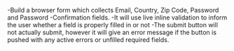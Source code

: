 -Build a browser form which collects Email, Country, Zip Code, Password and Password -Confirmation fields.
-It will use live inline validation to inform the user whether a field is properly filled in or not
-The submit button will not actually submit, however it will give an error message if the button is pushed with any active errors or unfilled required fields.